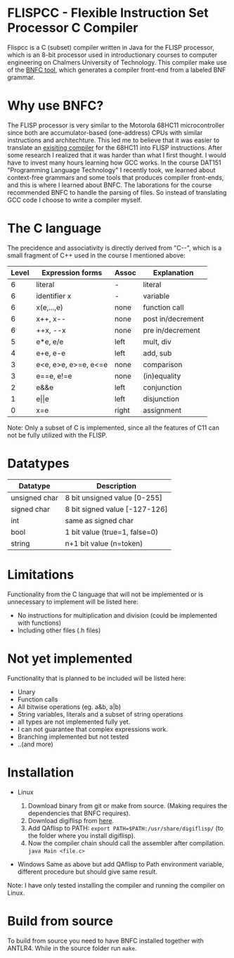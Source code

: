 # FLISPCC - Flexible Instruction Set Processor C Compiler
Flispcc is a C (subset) compiler written in Java for the FLISP processor, which is an 8-bit processor used in introductionary courses
to computer engineering on Chalmers University of Technology. This compiler make use of the [BNFC tool](https://github.com/BNFC/bnfc),
which generates a compiler front-end from a labeled BNF grammar.

# Why use BNFC?
The FLISP processor is very similar to the Motorola 68HC11 microcontroller since both are accumulator-based (one-address)
CPUs with similar instructions and architechture. This led me to believe that it was easier to translate an [exisiting compiler](https://www.gnu.org/software/m68hc11/m68hc11_gcc.html) for the 68HC11
into FLISP instructions. After some research I realized that it was harder than what I first thought. I would have to invest 
many hours learning how GCC works.
In the course DAT151 "Programming Language Technology" I recently took, we learned about context-free grammars and some tools that produces compiler front-ends, and this is  where I learned about BNFC.
The laborations for the course recommended BNFC to handle the parsing of files. So instead of translating GCC code I choose to write a compiler myself.

# The C language
The precidence and associativity is directly derived from "C--", 
which is a small fragment of C++ used in the course I mentioned above:

| Level | Expression forms     | Assoc | Explanation             |
|-------|----------------------|-------|-------------------------|
| 6     | literal              | \-    | literal                 |
| 6     | identifier x         | \-    | variable                |
| 6     | x\(e,\.\.\.,e\)      | none  | function call           |
| 6     | x\+\+, x\-\-         | none  | post in/decrement       |
| 6     | \+\+x, \-\-x         | none  | pre in/decrement        |
| 5     | e\*e, e/e            | left  | mult, div               |
| 4     | e\+e, e\-e           | left  | add, sub                |
| 3     | e<e, e>e, e>=e, e<=e | none  | comparison              |
| 3     | e==e, e\!=e          | none  | \(in\)equality          |
| 2     | e&&e                 | left  | conjunction             |
| 1     | e\|\|e               | left  | disjunction             |
| 0     | x=e                  | right | assignment              |


Note: Only a subset of C is implemented, since all the features of C11 can not be fully utilized with the FLISP.
# Datatypes
| Datatype      | Description                   |
|---------------|-------------------------------|
| unsigned char | 8 bit unsigned value [0-255]  |
| signed char   | 8 bit signed value [-127-126] |
| int           | same as signed char           |
| bool          | 1 bit value (true=1, false=0) |
| string        | n+1 bit value (n=token)       |

# Limitations
  Functionality from the C language that will not be implemented or is unnecessary to implement will be listed here:
  - No instructions for multiplication and division (could be implemented with functions)
  - Including other files (.h files)

# Not yet implemented
  Functionality that is planned to be included will be listed here:
  - Unary
  - Function calls
  - All bitwise operations (eg. a&b, a|b)
  - String variables, literals and a subset of string operations
  - all types are not implemented fully yet.
  - I can not guarantee that complex expressions work.
  - Branching implemented but not tested
  - ..(and more)

# Installation
- Linux
  1. Download binary from git or make from source. (Making requires the dependencies that BNFC requires).
  2. Download digiflisp from [here](http://www.gbgmv.se/html/digiflisp.html). 
  3. Add QAflisp to PATH:  ```export PATH=$PATH:/usr/share/digiflisp/``` (to the folder where you install digiflisp).
  4. Now the compiler chain should call the assembler after compilation. ```java Main <file.c>```

- Windows
  Same as above but add QAflisp to Path environment variable, different procedure but should give same result.


Note: I have only tested installing the compiler and running the compiler on Linux.

# Build from source
To build from source you need to have BNFC installed together with ANTLR4.
While in the source folder run ```make```.

